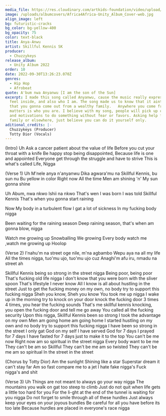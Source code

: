 ```yaml
---
media_file: https://res.cloudinary.com/artkids-foundation/video/upload/v1665779485/10._Skillful_Kennis_SK_-_Anya-Anwu_b1a5d2.mp3
image: /uploads/albumcovers/Africa4Africa-Unity_Album_Cover-web.jpg
align_image: left
bg: futuristic-cracks
bg_color: bg-yellow-400
bg_opacity: 75
color: text-black
title: Anya-Anwu
artist: Skillful Kennis SK
producer:
  - Chuzzykeys
release_album:
  - Unity Album 2022
order: 10
date: 2022-09-30T13:26:23.070Z
genres:
  - Hip Hop
  - Afrobeat
quote: A'bum nwa Anyanwu [I am the son of the Sun]
excerpt: I made this song called Anyanwu, cause the music really expresses how I
  feel inside, and also who I am. The song made us to know that it aint a must
  that you gonna come out from a wealthy family.   Anywhere you come from, what
  matters is who you are. I believe with my song, people will pick up courage
  and motivations to do something without fear or favors. Asking help from
  family or elsewhere, just believe you can do it yourself only.
aditional_credits: |-
  Chuzzykeys (Producer)
  Totty Dior (Vocals)
---
```

(Intro)
Uh
Ask a cancer patient about the value of life
Before you cut your throat with a knife
Be happy stop being disappointed, Because life is one and  appointed Everyone get through the struggle and have to strive
This is what's called Life, Nigga

(Verse 1)
Uh
M'nele anya n'anyanwu
Dika agwara'mu na
Skillful Kennis, bu  sun nu
Bu yellow in color
Right now
All the time
Men am shining
'n'
My sun gonna shine

Uh
Abum, nwa nkwo
Ishii na nkwo
That's wen I was born
I was told Skillful Kennis
That's when you gonna start raining

Now
My body in a turbulent flow
I gat a lot of sickness
In my  fucking body nigga

Been waiting for the raining season
Deep raining season, that's when am gonna blow, nigga

Watch me growing up
Snowballing
We growing
Every body watch  me ,watch me  growing up
Hoolop

(Verse 2)
I'nahu'm na street oge nile, m'na agbambo
Wepu aya na all my life
All the times nigga,  tuo'mu ujo, tuo'mu ujo cuz
Anaghi'm afu iru, nmadu na street ah

Skillful Kennis being so strong in the street nigga
Being poor, being poor
That's fucking old life nigga
I don't know that
you were born with the sliver spoon
That's lifestyle I never know
All I know is all about hustling in the street
Just to get the fucking money on my own, no body try to support this fucking nigga
Sheh you know, Sheh you know
You took me up nigga
I wake up in the morning try to knock on your door
knock the fucking door
3 times 4 times, you hear the fucking sounds
That's me skillful kennis knocking, you open the fucking door and tell me go away
You called all the fucking security Upon this nigga,
Skillful Kennis  been so strong
I took  the advantage on my own
Men am going home am going home
I started hustling on my own and no body try to support this  fucking nigga
I have been so strong in the street
I only  gat God on my self
I have served God for 7 days
I prayed for 7 days
I have fasted for 7 days just to make it to the top
You can't be me now
Right now am so spiritual in the street nigga
Every body want to be me
They can't be am so Skillful
They can't be me am so twisted
They can't be me am so spiritual
In the street in the street

(Chorus by Totty Dior)
Am the sunlight
Shining like a star
Superstar dream it can't stay far
Am so fast compare me to a jet
I hate fake nigga's
Fuck nigga's and shit

(Verse 3)
Uh
Things are not meant to  always go your way  nigga
The mountains you walk on gat too steep to climb
Just do not quit when life gets a little too hard for you
For the li-ght at the end of the tunnel is waiting for you nigga
Do not forget to smile through all of these hurdles
Just always keep your eyes on your joyous bundles
Be careful for all  you have before its too late
Because hurdles are placed in everyone's race nigga